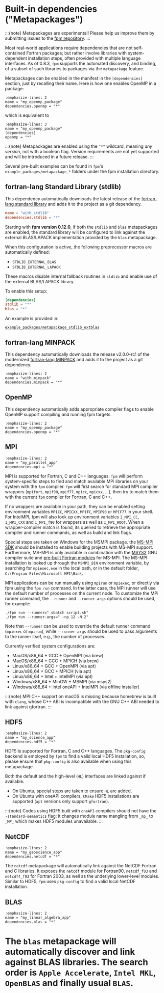 # Built-in dependencies ("Metapackages")

:::{note}
Metapackages are experimental! Please help us improve them by submitting issues to the [fpm repository](https://github.com/fortran-lang/fpm).
:::

Most real-world applications require dependencies that are not self-contained Fortran packages; but rather involve libraries with system-dependent installation steps, often provided with multiple language interfaces.
As of 0.8.3, `fpm` supports the automated discovery, and binding, of a subset of such libraries to packages via the `metapackage` feature.

Metapackages can be enabled in the manifest in the `[dependencies]` section, just by recalling their name. Here is how one enables OpenMP in a package:

```{code-block} toml
:emphasize-lines: 2
name = "my_openmp_package"
dependencies.openmp = "*"
```

which is equivalent to

```{code-block} toml
:emphasize-lines: 3
name = "my_openmp_package"
[dependencies]
openmp = "*"
```

:::{note}
Metapackages are enabled using the `"*"` wildcard, meaning _any version_, not with a boolean flag. Version requirements are not yet supported and will be introduced in a future release.
:::

Several pre-built examples can be found in `fpm`'s `example_packages/metapackage_*` folders under the fpm installation directory.

## fortran-lang Standard Library (stdlib)

This dependency automatically downloads the latest release of the [fortran-lang standard library](https://stdlib.fortran-lang.org) and adds it to the project as a git dependency.

```toml
name = "with_stdlib"
dependencies.stdlib = "*"
```

Starting with **fpm version 0.12.0**, if both the `stdlib` and `blas` metapackages are enabled, the standard library will be configured to link against the external BLAS/LAPACK implementation provided by the `blas` metapackage.

When this configuration is active, the following preprocessor macros are automatically defined:

* `STDLIB_EXTERNAL_BLAS`
* `STDLIB_EXTERNAL_LAPACK`

These macros disable internal fallback routines in `stdlib` and enable use of the external BLAS/LAPACK library.

To enable this setup:

```toml
[dependencies]
stdlib = "*"
blas = "*"
```

An example is provided in:

[`example_packages/metapackage_stdlib_extblas`](https://github.com/fortran-lang/fpm/tree/main/example_packages/metapackage_stdlib_extblas)

## fortran-lang MINPACK

This dependency automatically downloads the release v2.0.0-rc1 of the modernized [fortran-lang MINPACK](https://github.com/fortran-lang/minpack) and adds it to the project as a git dependency.

```{code-block} toml
:emphasize-lines: 2
name = "with_minpack"
dependencies.minpack = "*"
```

## OpenMP

This dependency automatically adds appropriate compiler flags to enable OpenMP support compiling and running fpm targets.

```{code-block} toml
:emphasize-lines: 2
name = "my_openmp_package"
dependencies.openmp = "*"
```

## MPI

```{code-block} toml
:emphasize-lines: 2
name = "my_parallel_app"
dependencies.mpi = "*"
```

MPI is supported for Fortran, C and C++ languages. `fpm` will perform system-specific steps to find and match available MPI libraries on your system with the `fpm` compiler.
`fpm` will first search for standard MPI compiler wrappers (`mpifort`, `mpif90`, `mpif77`, `mpicc`, `mpicxx`, ...), then try to match them with the current `fpm` compiler for Fortran, C and C++.

If no wrappers are available in your path, they can be enabled setting environment variables `MPICC`, `MPICXX`, `MPIFC`, `MPIF90` or `MPIF77` in your shell.
For IntelMPI, fpm will also look up environment variables `I_MPI_CC`, `I_MPI_CXX` and `I_MPI_f90` for wrappers as well as `I_MPI_ROOT`.
When a wrapper-compiler match is found, its queried to retrieve the appropriate compiler and runner commands, as well as build and link flags.

Special steps are taken on Windows for the MSMPI package. the [MS-MPI SDK](https://learn.microsoft.com/en-us/message-passing-interface/microsoft-mpi) should be installed to enable building projects with MS-MPI support.
Furthermore, MS-MPI is only available in combination with the [MSYS2](https://www.msys2.org) GNU compiler suite and [pre-built Fortran modules](https://packages.msys2.org/package/mingw-w64-x86_64-msmpi) for MS-MPI.
The MS-MPI installation is looked up through the `MSMPI_BIN` environment variable, by searching for `mpiexec.exe` in the local path, or in the default folder, `C:\Program Files\Microsoft MPI\Bin\`.

MPI applications can be run manually using `mpirun` or `mpiexec`, or directly via fpm using the `fpm run` command. In the latter case, the MPI runner will use the default number of processes on the current node.
To customize the MPI runner command, the `--runner` and `--runner-args` options should be used, for example:

```{code-block}
./fpm run --runner=" sbatch script.sh"
./fpm run --runner-args=" -np 12 -N 2"
```

Note that `--runner` can be used to override the default runner command (`mpiexec` or `mpirun`), while `--runner-args` should be used to pass arguments to the runner itsef, e.g., the number of processes.

Currently verified system configurations are:
- MacOS/x86_64 + GCC + OpenMPI (via brew)
- MacOS/x86_64 + GCC + MPICH (via brew)
- Linux/x86_64 + GCC + OpenMPI (via apt)
- Linux/x86_64 + GCC + MPICH (via apt)
- Linux/x86_64 + Intel + IntelMPI (via apt)
- Windows/x86_64 + MinGW + MSMPI (via msys2)
- Windows/x86_64 + Intel oneAPI + IntelMPI (via offline installer)

:::{note}
MPI C++ support on macOS is missing because homebrew is built with `clang`, whose C++ ABI is incompatible with the GNU C++ ABI needed to link against gfortran.
:::

## HDF5

```{code-block} toml
:emphasize-lines: 2
name = "my_science_app"
dependencies.hdf5 = "*"
```

HDF5 is supported for Fortran, C and C++ languages. The `pkg-config` backend is employed by `fpm` to find a valid local HDF5 installation, so, please ensure that `pkg-config` is also available when using this metapackage.

Both the default and the high-level (`HL`) interfaces are linked against if available.
- On Ubuntu, special steps are taken to ensure `HL` are added.
- On Ubuntu with oneAPI compilers, `CMake` HDF5 installations are supported (`apt` versions only support `gfortran`).

:::{note}
Codes using HDF5 built with `oneAPI` compilers should not have the `-standard-semantics` flag: it changes module name mangling from `_mp_` to `_MP_` which makes HDF5 modules unavailable.
:::


## NetCDF

```{code-block} toml
:emphasize-lines: 2
name = "my_geoscience_app"
dependencies.netcdf = "*"
```

The `netcdf` metapackage will automatically link against the NetCDF Fortran and C libraries.
It exposes the `netcdf` module for Fortran90, `netcdf_f03` and `netcdf4_f03` for
Fortran 2003, as well as the underlying lower-level modules. Similar to HDF5, `fpm`
uses `pkg-config` to find a valid local NetCDF installation.


## BLAS

```{code-block} toml
:emphasize-lines: 2
name = "my_linear_algebra_app"
dependencies.blas = "*"
```

The `blas` metapackage will automatically discover and link against BLAS libraries.
The search order is `Apple Accelerate`, `Intel MKL`, `OpenBLAS` and finally usual `BLAS`.
=======
